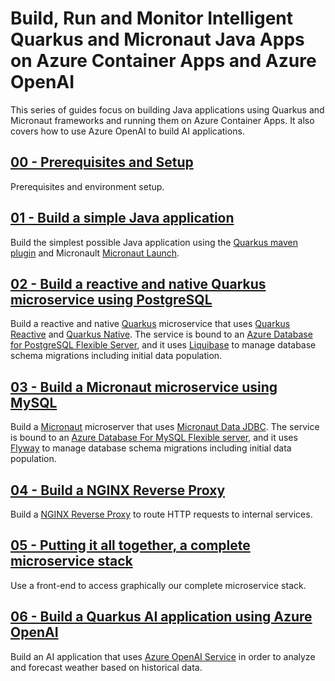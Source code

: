 # Build, Run and Monitor Intelligent Quarkus and Micronaut Java Apps on Azure Container Apps and Azure OpenAI

This series of guides focus on building Java applications using Quarkus and Micronaut frameworks and running them on Azure Container Apps. It also covers how to use Azure OpenAI to build AI applications.

## [00 - Prerequisites and Setup](00-setup-your-environment/README.md)

Prerequisites and environment setup.

## [01 - Build a simple Java application](01-build-a-simple-java-application/README.md)

Build the simplest possible Java application using the [Quarkus maven plugin](https://quarkus.io/guides/quarkus-maven-plugin) and Micronault [Micronaut Launch](https://launch.micronaut.io/).

## [02 - Build a reactive and native Quarkus microservice using PostgreSQL](02-build-a-reactive-and-native-quarkus-microservice-using-postgresql/README.md)

Build a reactive and native [Quarkus](https://quarkus.io/) microservice that uses [Quarkus Reactive](https://quarkus.io/guides/quarkus-reactive-architecture) and [Quarkus Native](https://quarkus.io/guides/building-native-image). The service is bound to an [Azure Database for PostgreSQL Flexible Server](https://learn.microsoft.com/azure/postgresql/flexible-server/overview), and it uses [Liquibase](https://quarkus.io/guides/liquibase) to manage database schema migrations including initial data population.

## [03 - Build a Micronaut microservice using MySQL](03-build-a-micronaut-microservice-using-mysql/README.md)

Build a [Micronaut](https://micronaut.io/) microserver that uses [Micronaut Data JDBC](https://guides.micronaut.io/latest/micronaut-data-jdbc-repository-maven-java.html). The service is bound to an [Azure Database For MySQL Flexible server](https://learn.microsoft.com/azure/mysql/flexible-server/overview), and it uses [Flyway](https://guides.micronaut.io/latest/micronaut-flyway-maven-java.html) to manage database schema migrations including initial data population.

## [04 - Build a NGINX Reverse Proxy](04-build-a-nginx-reverse-proxy/README.md)

Build a [NGINX Reverse Proxy](https://docs.nginx.com/nginx/admin-guide/web-server/reverse-proxy/) to route HTTP requests to internal services.

## [05 - Putting it all together, a complete microservice stack](05-putting-it-all-together-a-complete-microservice-stack/README.md)

Use a front-end to access graphically our complete microservice stack.

## [06 - Build a Quarkus AI application using Azure OpenAI](06-build-a-quarkus-ai-application-using-azure-openai/README.md)

Build an AI application that uses [Azure OpenAI Service](https://learn.microsoft.com/en-us/azure/ai-services/openai/) in order to analyze and forecast weather based on historical data.
